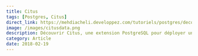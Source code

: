 ```yaml
---
title: Citus
tags: [Postgres, Citus]
direct_link: https://mehdiacheli.developpez.com/tutoriels/postgres/decouvrir-installer-citus/
image: /images/citusdata.png
description: Découvrir Citus, une extension PostgreSQL pour déployer un cluster de base de données (co-écrit avec Mehdi Acheli).
category: Article
date: 2018-02-19
---
```

